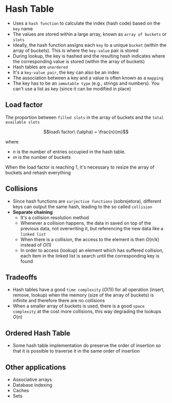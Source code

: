 # Hash Table

- Uses a `hash function` to calculate the index (hash code) based on the `key` name
- The values are stored within a large array, known as `array of buckets` or `slots`
- Ideally, the hash function assigns each `key` to a unique `bucket` (within the array of buckets). This is where the `key-value` pair is stored
- During lookup, the key is hashed and the resulting hash indicates where the corresponding value is stored (within the array of buckets)
- Hash tables are `unordered`
- It's a `key-value pair`, the key can also be an index
- The association between a key and a value is often known as a `mapping`
- The key has to be an `immutable type` (e.g., strings and numbers). You can't use a list as key (since it can be modified in place)

## Load factor

The proportion between `filled slots` in the array of buckets and the `total available slots`

$$load\ factor\ (\alpha) = \frac{n}{m}$$

where

- $n$ is the number of entries occupied in the hash table.
- $m$ is the number of buckets

When the load factor is reaching 1, it's necessary to resize the array of buckets and rehash everything

## Collisions

- Since hash functions are `surjective functions` (sobrejetora), different keys can output the same hash, leading to the so called `collision`
- **Separate chaining**
  - It's a collision resolution method
  - Whenever a collision happens, the data in saved on top of the previous data, not overwriting it, but referencing the new data like a `linked list`
  - When there is a collision, the access to the element is then $O(n/k)$ instead of $O(1)$
  - In order to access (lookup) an element which has suffered collision, each item in the linked list is search until the corresponding key is found

## Tradeoffs

- Hash tables have a good `time complexity` ($O(1)$) for all operation (insert, remove, lookup) when the memory (size of the array of buckets) is infinite and therefore there are no collisions
- When a smaller array of buckets is used, there is a good `space complexity` at the cost more collisions, this way degrading the lookups $O(n)$

## Ordered Hash Table

- Some hash table implementation do preserve the order of insertion so that it is possible to traverse it in the same order of insertion

## Other applications

- Associative arrays
- Database indexing
- Caches
- Sets
